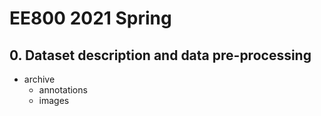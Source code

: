 # EE800 2021 Spring
## 0. Dataset description and data pre-processing
- archive
  - annotations
  - images
